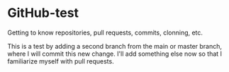 # GitHub-test
Getting to know repositories, pull requests, commits, clonning, etc. 


This is a test by adding a second branch from the main or master branch, where I will commit this new change. 
I'll add something else now so that I familiarize myself with pull requests.
